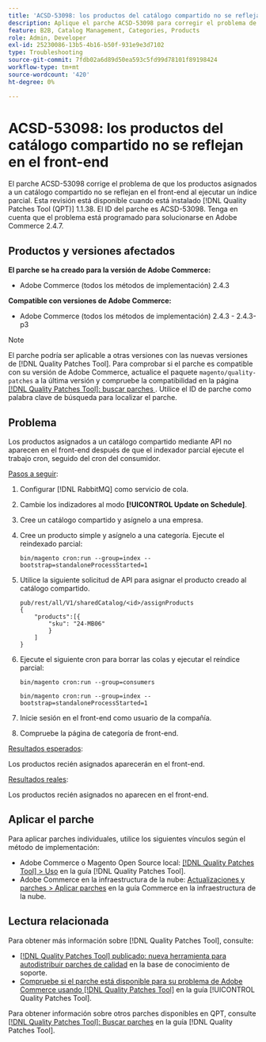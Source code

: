 ```yaml
---
title: 'ACSD-53098: los productos del catálogo compartido no se reflejan en el front-end'
description: Aplique el parche ACSD-53098 para corregir el problema de Adobe Commerce en el que los productos asignados a un catálogo compartido no se reflejan en el front-end al ejecutar un índice parcial.
feature: B2B, Catalog Management, Categories, Products
role: Admin, Developer
exl-id: 25230086-13b5-4b16-b50f-931e9e3d7102
type: Troubleshooting
source-git-commit: 7fdb02a6d89d50ea593c5fd99d78101f89198424
workflow-type: tm+mt
source-wordcount: '420'
ht-degree: 0%

---
```


# ACSD-53098: los productos del catálogo compartido no se reflejan en el front-end

El parche ACSD-53098 corrige el problema de que los productos asignados a un catálogo compartido no se reflejan en el front-end al ejecutar un índice parcial. Esta revisión está disponible cuando está instalado [!DNL Quality Patches Tool (QPT)] 1.1.38. El ID del parche es ACSD-53098. Tenga en cuenta que el problema está programado para solucionarse en Adobe Commerce 2.4.7.

## Productos y versiones afectados

**El parche se ha creado para la versión de Adobe Commerce:**

* Adobe Commerce (todos los métodos de implementación) 2.4.3

**Compatible con versiones de Adobe Commerce:**

* Adobe Commerce (todos los métodos de implementación) 2.4.3 - 2.4.3-p3

>[!NOTE]
>
>El parche podría ser aplicable a otras versiones con las nuevas versiones de [!DNL Quality Patches Tool]. Para comprobar si el parche es compatible con su versión de Adobe Commerce, actualice el paquete `magento/quality-patches` a la última versión y compruebe la compatibilidad en la página [[!DNL Quality Patches Tool]: buscar parches ](https://experienceleague.adobe.com/tools/commerce-quality-patches/index.html). Utilice el ID de parche como palabra clave de búsqueda para localizar el parche.

## Problema

Los productos asignados a un catálogo compartido mediante API no aparecen en el front-end después de que el indexador parcial ejecute el trabajo cron, seguido del cron del consumidor.

<u>Pasos a seguir</u>:

1. Configurar [!DNL RabbitMQ] como servicio de cola.
1. Cambie los indizadores al modo **[!UICONTROL Update on Schedule]**.
1. Cree un catálogo compartido y asígnelo a una empresa.
1. Cree un producto simple y asígnelo a una categoría. Ejecute el reindexado parcial:

   `bin/magento cron:run --group=index --bootstrap=standaloneProcessStarted=1`

1. Utilice la siguiente solicitud de API para asignar el producto creado al catálogo compartido.

   ```
   pub/rest/all/V1/sharedCatalog/<id>/assignProducts
   {
       "products":[{
           "sku": "24-MB06"
           }
       ]
   }
   ```

1. Ejecute el siguiente cron para borrar las colas y ejecutar el reíndice parcial:

   `bin/magento cron:run --group=consumers`

   `bin/magento cron:run --group=index --bootstrap=standaloneProcessStarted=1`

1. Inicie sesión en el front-end como usuario de la compañía.
1. Compruebe la página de categoría de front-end.

<u>Resultados esperados</u>:

Los productos recién asignados aparecerán en el front-end.

<u>Resultados reales</u>:

Los productos recién asignados no aparecen en el front-end.

## Aplicar el parche

Para aplicar parches individuales, utilice los siguientes vínculos según el método de implementación:

* Adobe Commerce o Magento Open Source local: [[!DNL Quality Patches Tool] > Uso](/help/tools/quality-patches-tool/usage.md) en la guía [!DNL Quality Patches Tool].
* Adobe Commerce en la infraestructura de la nube: [Actualizaciones y parches > Aplicar parches](https://experienceleague.adobe.com/docs/commerce-cloud-service/user-guide/develop/upgrade/apply-patches.html) en la guía Commerce en la infraestructura de la nube.

## Lectura relacionada

Para obtener más información sobre [!DNL Quality Patches Tool], consulte:

* [[!DNL Quality Patches Tool] publicado: nueva herramienta para autodistribuir parches de calidad](https://experienceleague.adobe.com/en/docs/commerce-operations/tools/quality-patches-tool/quality-patches-tool-to-self-serve-quality-patches) en la base de conocimiento de soporte.
* [Compruebe si el parche está disponible para su problema de Adobe Commerce usando [!DNL Quality Patches Tool]](/help/tools/quality-patches-tool/patches-available-in-qpt/check-patch-for-magento-issue-with-magento-quality-patches.md) en la guía [!UICONTROL Quality Patches Tool].


Para obtener información sobre otros parches disponibles en QPT, consulte [[!DNL Quality Patches Tool]: Buscar parches](https://experienceleague.adobe.com/tools/commerce-quality-patches/index.html) en la guía [!DNL Quality Patches Tool].

